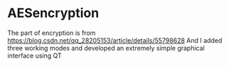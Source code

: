 # AESencryption
The part of encryption is from https://blog.csdn.net/qq_28205153/article/details/55798628
And I added three working modes and developed an extremely simple graphical interface using QT

